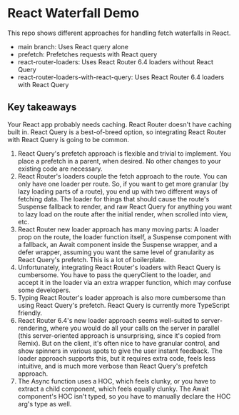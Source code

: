 # React Waterfall Demo

This repo shows different approaches for handling fetch waterfalls in React.

- main branch: Uses React query alone
- prefetch: Prefetches requests with React query
- react-router-loaders: Uses React Router 6.4 loaders without React Query
- react-router-loaders-with-react-query: Uses React Router 6.4 loaders with React Query

## Key takeaways

Your React app probably needs caching. React Router doesn't have caching built in. React Query is a best-of-breed option, so integrating React Router with React Query is going to be common.

1. React Query's prefetch approach is flexible and trivial to implement. You place a prefetch in a parent, when desired. No other changes to your existing code are necessary.
2. React Router's loaders couple the fetch approach to the route. You can only have one loader per route. So, if you want to get more granular (by lazy loading parts of a route), you end up with two different ways of fetching data. The loader for things that should cause the route's Suspense fallback to render, and raw React Query for anything you want to lazy load on the route after the initial render, when scrolled into view, etc.
3. React Router new loader approach has many moving parts: A loader prop on the route, the loader function itself, a Suspense component with a fallback, an Await component inside the Suspense wrapper, and a defer wrapper, assuming you want the same level of granularity as React Query's prefetch. This is a lot of boilerplate.
4. Unfortunately, integrating React Router's loaders with React Query is cumbersome. You have to pass the queryClient to the loader, and accept it in the loader via an extra wrapper function, which may confuse some developers.
5. Typing React Router's loader approach is also more cumbersome than using React Query's prefetch. React Query is currently more TypeScript friendly.
6. React Router 6.4's new loader approach seems well-suited to server-rendering, where you would do all your calls on the server in parallel (this server-oriented approach is unsurprising, since it's copied from Remix). But on the client, it's often nice to have granular control, and show spinners in various spots to give the user instant feedback. The loader approach supports this, but it requires extra code, feels less intuitive, and is much more verbose than React Query's prefetch approach.
7. The Async function uses a HOC, which feels clunky, or you have to extract a child component, which feels equally clunky. The Await component's HOC isn't typed, so you have to manually declare the HOC arg's type as well.
